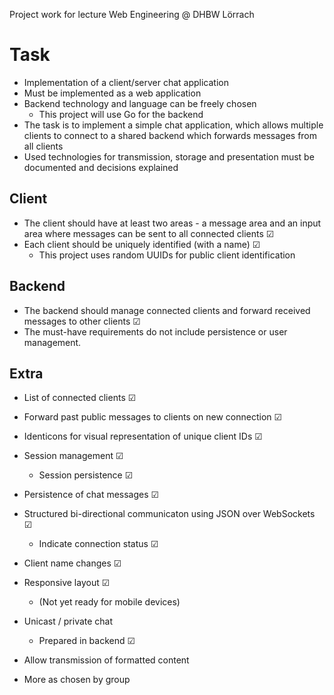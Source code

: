 Project work for lecture Web Engineering @ DHBW Lörrach

# Task

* Implementation of a client/server chat application
* Must be implemented as a web application
* Backend technology and language can be freely chosen
  * This project will use Go for the backend
* The task is to implement a simple chat application, which allows multiple clients to connect to a shared backend which forwards messages from all clients
* Used technologies for transmission, storage and presentation must be documented and decisions explained

## Client

* The client should have at least two areas - a message area and an input area where messages can be sent to all connected clients ☑
* Each client should be uniquely identified (with a name) ☑
  * This project uses random UUIDs for public client identification

## Backend

* The backend should manage connected clients and forward received messages to other clients ☑
* The must-have requirements do not include persistence or user management.

## Extra

* List of connected clients ☑
* Forward past public messages to clients on new connection ☑
* Identicons for visual representation of unique client IDs ☑
* Session management ☑
  * Session persistence ☑
* Persistence of chat messages ☑
* Structured bi-directional communicaton using JSON over WebSockets ☑
  * Indicate connection status ☑
* Client name changes ☑
* Responsive layout ☑
  * (Not yet ready for mobile devices)

* Unicast / private chat
  * Prepared in backend ☑

* Allow transmission of formatted content
* More as chosen by group